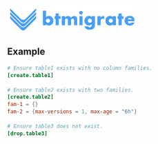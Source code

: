 <img src="logo.png" width="300">

## Example

```toml
# Ensure table1 exists with no column families.
[create.table1]

# Ensure table2 exists with two families.
[create.table2]
fam-1 = {}
fam-2 = {max-versions = 1, max-age = "6h"}

# Ensure table3 does not exist.
[drop.table3]
```
